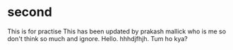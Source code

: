 # second
This is for practise
This has been updated by prakash mallick who is me so don't think so much and ignore.
Hello.
hhhdjfhjh.
Tum ho kya?

